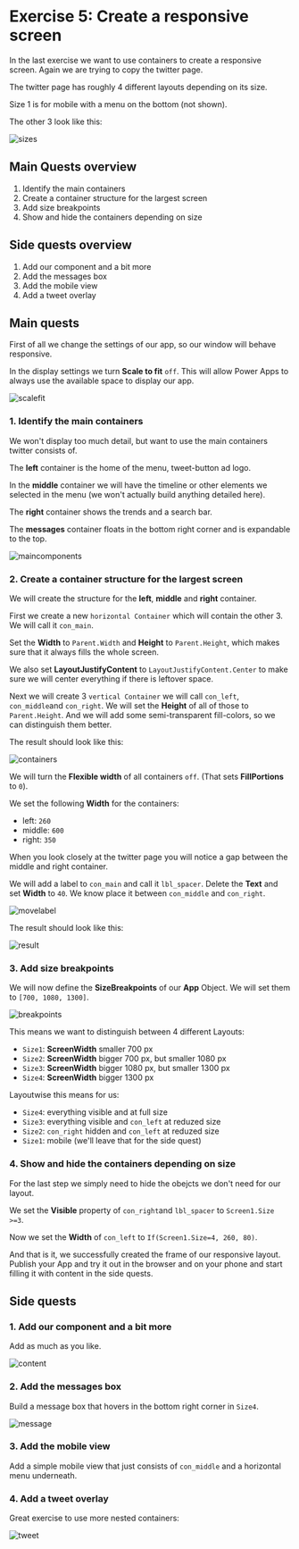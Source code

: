 # Exercise 5: Create a responsive screen

In the last exercise we want to use containers to create a responsive screen. Again we are trying to copy the twitter page.

The twitter page has roughly 4 different layouts depending on its size.

Size 1 is for mobile with a menu on the bottom (not shown).

The other 3 look like this:

![sizes](/assets/5_sizes.png)


## Main Quests overview

1. Identify the main containers
2. Create a container structure for the largest screen
3. Add size breakpoints
4. Show and hide the containers depending on size

## Side quests overview

1. Add our component and a bit more
2. Add the messages box
3. Add the mobile view
4. Add a tweet overlay

## Main quests

First of all we change the settings of our app, so our window will behave responsive.

In the display settings we turn **Scale to fit** `off`. This will allow Power Apps to always use the available space to display our app.

![scalefit](/assets/5_scalefit.png)

### 1. Identify the main containers

We won't display too much detail, but want to use the main containers twitter consists of.

The **left** container is the home of the menu, tweet-button ad logo.

In the **middle** container we will have the timeline or other elements we selected in the menu (we won't actually build anything detailed here).

The **right** container shows the trends and a search bar.

The **messages** container floats in the bottom right corner and is expandable to the top.

![maincomponents](/assets/5_maincomponents.png)

### 2. Create a container structure for the largest screen

We will create the structure for the **left**, **middle** and **right** container.

First we create a new `horizontal Container` which will contain the other 3. We will call it `con_main`.

Set the **Width** to `Parent.Width` and **Height** to `Parent.Height`, which makes sure that it always fills the whole screen.

We also set **LayoutJustifyContent** to `LayoutJustifyContent.Center` to make sure we will center everything if there is leftover space.

Next we will create 3 `vertical Container` we will call `con_left`, `con_middle`and `con_right`. We will set the **Height** of all of those to `Parent.Height`. And we will add some semi-transparent fill-colors, so we can distinguish them better.

The result should look like this:

![containers](/assets/5_containers.png)

We will turn the **Flexible width** of all containers `off`. (That sets **FillPortions** to `0`).

We set the following **Width** for the containers:
* left: `260`
* middle: `600`
* right: `350`

When you look closely at the twitter page you will notice a gap between the middle and right container.

We will add a label to `con_main` and call it `lbl_spacer`. Delete the **Text** and set **Width** to `40`. We know place it between `con_middle` and `con_right`.

![movelabel](/assets/5_movelabel.png)

The result should look like this:

![result](/assets/5_result.png)

### 3. Add size breakpoints

We will now define the **SizeBreakpoints** of our **App** Object. We will set them to `[700, 1080, 1300]`.

![breakpoints](/assets/5_breakpoints.png)

This means we want to distinguish between 4 different Layouts:
* `Size1`: **ScreenWidth** smaller 700 px
* `Size2`: **ScreenWidth** bigger 700 px, but smaller 1080 px
* `Size3`: **ScreenWidth** bigger 1080 px, but smaller 1300 px
* `Size4`: **ScreenWidth** bigger 1300 px

Layoutwise this means for us:
* `Size4`: everything visible and at full size
* `Size3`: everything visible and `con_left` at reduzed size
* `Size2`: `con_right` hidden and `con_left` at reduzed size
* `Size1`: mobile (we'll leave that for the side quest)

### 4. Show and hide the containers depending on size

For the last step we simply need to hide the obejcts we don't need for our layout.

We set the **Visible** property of `con_right`and `lbl_spacer` to `Screen1.Size >=3`.

Now we set the **Width** of `con_left` to `If(Screen1.Size=4, 260, 80)`.

And that is it, we successfully created the frame of our responsive layout. Publish your App and try it out in the browser and on your phone and start filling it with content in the side quests.

## Side quests

### 1. Add our component and a bit more

Add as much as you like.

![content](/assets/5_content.png)

### 2. Add the messages box

Build a message box that hovers in the bottom right corner in `Size4`.

![message](/assets/5_message.gif)

### 3. Add the mobile view

Add a simple mobile view that just consists of `con_middle` and a horizontal menu underneath.

### 4. Add a tweet overlay

Great exercise to use more nested containers:

![tweet](/assets/5_tweet.png)